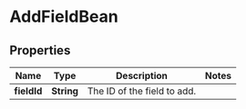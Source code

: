# AddFieldBean

## Properties
Name | Type | Description | Notes
------------ | ------------- | ------------- | -------------
**fieldId** | **String** | The ID of the field to add. | 
